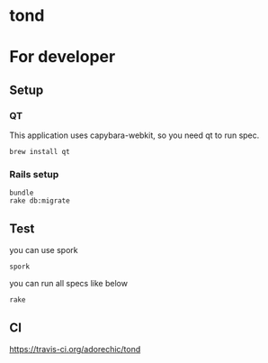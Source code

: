 tond
====

# For developer
## Setup
### QT
This application uses capybara-webkit, so you need qt to run spec.
```
brew install qt
```

### Rails setup
```
bundle
rake db:migrate
```

## Test
you can use spork
```
spork
```
you can run all specs like below
```
rake
```

## CI
https://travis-ci.org/adorechic/tond
